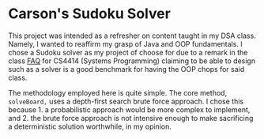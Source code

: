 # Carson's Sudoku Solver

This project was intended as a refresher on content taught in my DSA class. Namely, I wanted to reaffirm my grasp of Java and OOP fundamentals. I chose a Sudoku solver as my project of choose for due to a remark in the class [FAQ](https://www.cs.cornell.edu/courses/cs4414/2024fa/FAQ.htm) for CS4414 (Systems Programming) claiming to be able to design such as a solver is a good benchmark for having the OOP chops for said class. 

The methodology employed here is quite simple. The core method, `solveBoard,` uses a depth-first search brute force approach. I chose this because 1. a probabilistic approach would be more complex to implement, and 2. the brute force approach is not intensive enough to make sacrificing a deterministic solution worthwhile, in my opinion. 


